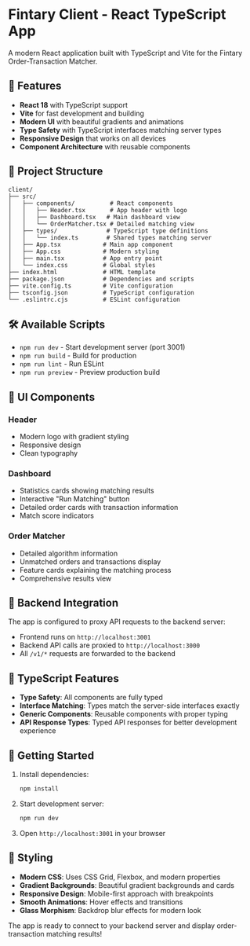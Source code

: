# Fintary Client - React TypeScript App

A modern React application built with TypeScript and Vite for the Fintary Order-Transaction Matcher.

## 🚀 Features

- **React 18** with TypeScript support
- **Vite** for fast development and building
- **Modern UI** with beautiful gradients and animations
- **Type Safety** with TypeScript interfaces matching server types
- **Responsive Design** that works on all devices
- **Component Architecture** with reusable components

## 📁 Project Structure

```
client/
├── src/
│   ├── components/          # React components
│   │   ├── Header.tsx       # App header with logo
│   │   ├── Dashboard.tsx   # Main dashboard view
│   │   └── OrderMatcher.tsx # Detailed matching view
│   ├── types/              # TypeScript type definitions
│   │   └── index.ts        # Shared types matching server
│   ├── App.tsx            # Main app component
│   ├── App.css            # Modern styling
│   ├── main.tsx           # App entry point
│   └── index.css          # Global styles
├── index.html             # HTML template
├── package.json           # Dependencies and scripts
├── vite.config.ts         # Vite configuration
├── tsconfig.json          # TypeScript configuration
└── .eslintrc.cjs          # ESLint configuration
```

## 🛠️ Available Scripts

- `npm run dev` - Start development server (port 3001)
- `npm run build` - Build for production
- `npm run lint` - Run ESLint
- `npm run preview` - Preview production build

## 🎨 UI Components

### Header
- Modern logo with gradient styling
- Responsive design
- Clean typography

### Dashboard
- Statistics cards showing matching results
- Interactive "Run Matching" button
- Detailed order cards with transaction information
- Match score indicators

### Order Matcher
- Detailed algorithm information
- Unmatched orders and transactions display
- Feature cards explaining the matching process
- Comprehensive results view

## 🔗 Backend Integration

The app is configured to proxy API requests to the backend server:
- Frontend runs on `http://localhost:3001`
- Backend API calls are proxied to `http://localhost:3000`
- All `/v1/*` requests are forwarded to the backend

## 🎯 TypeScript Features

- **Type Safety**: All components are fully typed
- **Interface Matching**: Types match the server-side interfaces exactly
- **Generic Components**: Reusable components with proper typing
- **API Response Types**: Typed API responses for better development experience

## 🚀 Getting Started

1. Install dependencies:
   ```bash
   npm install
   ```

2. Start development server:
   ```bash
   npm run dev
   ```

3. Open `http://localhost:3001` in your browser

## 🎨 Styling

- **Modern CSS**: Uses CSS Grid, Flexbox, and modern properties
- **Gradient Backgrounds**: Beautiful gradient backgrounds and cards
- **Responsive Design**: Mobile-first approach with breakpoints
- **Smooth Animations**: Hover effects and transitions
- **Glass Morphism**: Backdrop blur effects for modern look

The app is ready to connect to your backend server and display order-transaction matching results!
